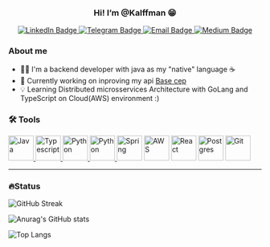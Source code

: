 <div align="center">
  <h3>Hi! I’m @Kalffman 😁</h3>
  
  <div>
    <a href="https://www.linkedin.com/in/kalffman/" target="_blank">
      <img src="https://img.shields.io/badge/LinkedIn-blue?logo=linkedin&logoColor=white&style=for-the-badge" alt="LinkedIn Badge"/>
    </a>
    <a href="https://telegram.me/Kalffman/" target="_blank">
      <img src="https://img.shields.io/badge/Telegram-26A5E4?logo=Telegram&logoColor=white&style=for-the-badge" alt="Telegram Badge"/>
    </a>
    <a href="mailto:jefferson@kalffman.com" target="_blank">
      <img src="https://img.shields.io/badge/Email-303030?logo=Mail.Ru&logoColor=white&style=for-the-badge" alt="Email Badge"/>
    </a>
    <a href="https://medium.com/@kalffman" target="_blank">
      <img src="https://img.shields.io/badge/Medium-000?logo=Medium&logoColor=white&style=for-the-badge" alt="Medium Badge"/>
    </a>
  </div>
  
</div>


### About me
- ☝🏼 I'm a backend developer with java as my "native" language ☕
- 👀 Currently working on inproving my api [Base cep](https://github.com/Kalffman/brasil-cep)
- 💡 Learning Distributed microsservices Architecture with GoLang and TypeScript on Cloud(AWS) environment :)


### 🛠️ Tools
<div>
  <a href="https://github.com/Kalffman?tab=repositories&q=&type=&language=java" target="_blank">
    <img src="https://cdn.jsdelivr.net/gh/devicons/devicon/icons/java/java-original-wordmark.svg" alt="Java" width="50px" />
  </a>
  
  <a href="https://github.com/Kalffman?tab=repositories&q=&type=&language=typescript" target="_blank">
    <img src="https://cdn.jsdelivr.net/gh/devicons/devicon/icons/typescript/typescript-original.svg" alt="Typescript" width="50px" />
  </a>
  
  <a href="https://github.com/Kalffman?tab=repositories&q=&type=&language=python" target="_blank">
    <img src="https://cdn.jsdelivr.net/gh/devicons/devicon/icons/python/python-original.svg" alt="Python" width="50px" />
  </a>
  
  <a href="https://github.com/Kalffman?tab=repositories&q=&type=&language=dart" target="_blank">
    <img src="https://cdn.jsdelivr.net/gh/devicons/devicon/icons/dart/dart-original.svg" alt="Python" width="50px" />
  </a>
  
  <img src="https://cdn.jsdelivr.net/gh/devicons/devicon/icons/spring/spring-original-wordmark.svg" alt="Spring" width="50px" />
  <img src="https://cdn.jsdelivr.net/gh/devicons/devicon/icons/amazonwebservices/amazonwebservices-original.svg" alt="AWS" width="50px" />
  <img src="https://cdn.jsdelivr.net/gh/devicons/devicon/icons/react/react-original.svg" alt="React" width="50px" />
  <img src="https://cdn.jsdelivr.net/gh/devicons/devicon/icons/postgresql/postgresql-original.svg" alt="Postgres" width="50px" />
  <img src="https://cdn.jsdelivr.net/gh/devicons/devicon/icons/git/git-original.svg" alt="Git" width="50px" />
</div>

---
### 🔥Status
![GitHub Streak](http://github-readme-streak-stats.herokuapp.com?user=kalffman&theme=dark&date_format=j%20M%5B%20Y%5D)

![Anurag's GitHub stats](https://github-readme-stats.vercel.app/api?username=kalffman&theme=dark)

![Top Langs](https://github-readme-stats.vercel.app/api/top-langs/?username=kalffman&layout=compact&theme=dark)


<!---
Kalffman/Kalffman is a ✨ special ✨ repository because its `README.md` (this file) appears on your GitHub profile.
You can click the Preview link to take a look at your changes.
--->
